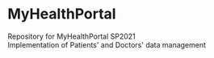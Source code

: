 # MyHealthPortal
 Repository for MyHealthPortal SP2021<br/>
 Implementation of Patients' and Doctors' data management<br/>
